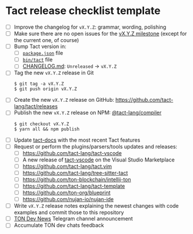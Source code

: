 # Tact release checklist template

- [ ] Improve the changelog for `vX.Y.Z`: grammar, wording, polishing
- [ ] Make sure there are no open issues for the [vX.Y.Z milestone](https://github.com/tact-lang/tact/issues?q=is%3Aopen+is%3Aissue+milestone%3AvX.Y.Z)
      (except for the current one, of course)
- [ ] Bump Tact version in:
  - [ ] [`package.json`](./package.json) file
  - [ ] [`bin/tact`](./bin/tact) file
  - [ ] [CHANGELOG.md](./CHANGELOG.md): `Unreleased` -> `vX.Y.Z`
- [ ] Tag the new `vX.Y.Z` release in Git
  ```shell
  $ git tag -a vX.Y.Z
  $ git push origin vX.Y.Z
  ```
- [ ] Create the new `vX.Y.Z` release on GitHub: <https://github.com/tact-lang/tact/releases>
- [ ] Publish the new `vX.Y.Z` release on NPM:
      [@tact-lang/compiler](https://www.npmjs.com/package/@tact-lang/compiler)
  ```shell
  $ git checkout vX.Y.Z
  $ yarn all && npm publish
  ```
- [ ] Update [tact-docs](https://github.com/tact-lang/tact-docs) with the most recent Tact features
- [ ] Request or perform the plugins/parsers/tools updates and releases:
  - [ ] <https://github.com/tact-lang/tact-vscode>
  - [ ] A new release of [tact-vscode](https://marketplace.visualstudio.com/items?itemName=KonVik.tact-lang-vscode) on the Visual Studio Marketplace
  - [ ] <https://github.com/tact-lang/tact.vim>
  - [ ] <https://github.com/tact-lang/tree-sitter-tact>
  - [ ] <https://github.com/ton-blockchain/intellij-ton>
  - [ ] <https://github.com/tact-lang/tact-template>
  - [ ] <https://github.com/ton-org/blueprint>
  - [ ] <https://github.com/nujan-io/nujan-ide>
- [ ] Write `vX.Y.Z` release notes explaining the newest changes with code examples and commit those to this repository
- [ ] [TON Dev News](https://t.me/tondev_news) Telegram channel announcement
- [ ] Accumulate TON dev chats feedback
